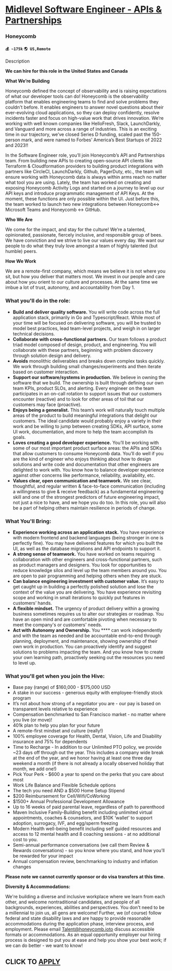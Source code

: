 # [Midlevel Software Engineer - APIs & Partnerships](https://www.remotewlb.com/apply/midlevel-software-engineer-apis-partnerships)  
### Honeycomb  
#### `💰 ~175k` `🌎 US,Remote`  

Description

**We can hire for this role in the United States and Canada**

  

 **What We’re Building**

Honeycomb defined the concept of observability and is raising expectations of what our developer tools can do! Honeycomb is the observability platform that enables engineering teams to find and solve problems they couldn't before. It enables engineers to answer novel questions about their ever-evolving cloud applications, so they can deploy confidently, resolve incidents faster and focus on high-value work that drives innovation. We’re working with well known companies like HelloFresh, Slack, LaunchDarkly, and Vanguard and more across a range of industries. This is an exciting time in our trajectory, we’ve closed Series D funding, scaled past the 150-person mark, and were named to Forbes’ America’s Best Startups of 2022 and 2023!!

  

In the Software Engineer role, you’ll join Honeycomb’s API and Partnerships team. From building new APIs to creating open-source API clients like Terraform & Cloudformation providers to building product integrations with partners like CircleCI, LaunchDarkly, Github, PagerDuty, etc., the team will ensure working with Honeycomb data is always within arms reach no matter what tool you are using. Lately, the team has worked on creating and exposing Honeycomb Activity Logs and started on a journey to level up our API keys and introduce programmatic management of API Keys. At the moment, these functions are only possible within the UI. Just before this, the team worked to launch two new integrations between Honeycomb<-> Microsoft Teams and Honeycomb ↔ GitHub.

  

 **Who We Are**

We come for the impact, and stay for the culture! We’re a talented, opinionated, passionate, fiercely inclusive, and responsible group of bees. We have conviction and we strive to live our values every day. We want our people to do what they truly love amongst a team of highly talented (but humble) peers.

  

**How We Work**

We are a remote-first company, which means we believe it is not where you sit, but how you deliver that matters most. We invest in our people and care about how you orient to our culture and processes. At the same time we imbue a lot of trust, autonomy, and accountability from Day 1.

### What you'll do in the role:

  * **Build and deliver quality software.** You will write code across the full application stack, primarily in Go and Typescript/React. While most of your time will be focused on delivering software, you will be trusted to model best practices, lead team-level projects, and weigh in on larger technical decisions.
  *  **Collaborate with cross-functional partners.** Our team follows a product triad model composed of design, product, and engineering. You will collaborate with these partners, beginning with problem discovery through solution design and delivery. 
  * **Avoids** monolithic deliverables and breaks down complex tasks quickly. We work through building small changes/experiments and then iterate based on customer interaction. 
  * **Support our software/systems in production.** We believe in owning the software that we build. The ownership is built through defining our own team KPIs, product SLOs, and alerting. Every engineer on the team participates in an on-call rotation to support issues that our customers encounter (reactive) and to look for other areas of toil that our customers may face (proactive).
  *  **Enjoys being a generalist.** This team’s work will naturally touch multiple areas of the product to build meaningful integrations that delight our customers. The ideal candidate would probably enjoy a variety in their work and be willing to jump between creating SDKs, API surface, some UI work, documentation, and more to help the team accomplish its goals.
  *  **Loves creating a good developer experience.** You’ll be working with some of our most important product surface areas: the APIs and SDKs that allow customers to consume Honeycomb data. You’ll do well if you are the kind of engineer who enjoys thinking about how to design solutions and write code and documentation that other engineers are delighted to work with. You know how to balance developer experience against other concerns like performance, reliability, availability, etc.
  *  **Values clear, open communication and teamwork.** We see clear, thoughtful, and regular written & face-to-face communication (including a willingness to give & receive feedback) as a fundamental engineering skill and one of the strongest predictors of future engineering impact, not just a nice to have, and we hope you do too. In this role, you will also be a part of helping others maintain resilience in periods of change.

### What You'll Bring:

  *  **Experience working across an application stack.** You have experience with modern frontend and backend languages (being stronger in one is perfectly fine). You may have delivered features for which you built the UI, as well as the database migrations and API endpoints to support it.
  *  **A strong sense of teamwork.** You have worked on teams requiring collaboration with other engineers and cross-functional partners, such as product managers and designers. You look for opportunities to reduce knowledge silos and level up the team members around you. You are open to pair programming and helping others when they are stuck.
  *  **Can balance engineering investment with customer value.** It’s easy to get caught up in building a perfectly polished solution and lose the context of the value you are delivering. You have experience revisiting scope and working in small iterations to quickly put features in customers’ hands.
  *  **A flexible mindset.** The urgency of product delivery within a growing business sometimes requires us to alter our strategies or roadmap. You have an open mind and are comfortable pivoting when necessary to meet the company's or customers' needs.
  *  **Act with Autonomy and Ownership.** You **** can work independently and with the team as needed and be accountable end-to-end through planning, deployment, and maintenance, showing ownership of their own work in production. You can proactively identify and suggest solutions to problems impacting the team. And you know how to create your own learning path, proactively seeking out the resources you need to level up.

### What you'll get when you join the Hive:

  * Base pay (range) of $160,000 - $175,000 USD
  * A stake in our success - generous equity with employee-friendly stock program
  * It’s not about how strong of a negotiator you are - our pay is based on transparent levels relative to experience
  * Compensation benchmarked to San Francisco market - no matter where you live (or move)!
  * 401k plan to help you plan for your future
  * A remote-first mindset and culture (really!)
  * 100% employee coverage for Health, Dental, Vision, Life and Disability insurance and 75% for dependents
  * Time to Recharge - In addition to our Unlimited PTO policy, we provide ~23 days off through out the year. This includes a company wide break at the end of the year, and we honor having at least one three day weekend a month (if there is not already a locally observed holiday that month, we add one!)
  * Pick Your Perk - $600 a year to spend on the perks that you care about most
  * Work Life Balance and Flexible Schedule options
  * The tech you need AND a $500 Home Setup Stipend
  * $200 Reimbursement for Cell/Wifi/CoWorking
  * $1500+ Annual Professional Development Allowance
  * Up to 16 weeks of paid parental leave, regardless of path to parenthood
  * Maven Inclusive Family-Building benefit including unlimited virtual appointments, coaches & counselors, and $10K ‘wallet’ to support adoption, surrogacy, IVF, and egg/sperm freezing
  * Modern Health well-being benefit including self guided resources and access to 12 mental health and 8 coaching sessions - at no additional cost to you.
  * Semi-annual performance conversations (we call them Review & Rewards conversations) - so you know where you stand, and how you’ll be rewarded for your impact
  * Annual compensation review, benchmarking to industry and inflation changes

 **Please note we cannot currently sponsor or do visa transfers at this time.**

  

 **Diversity & Accommodations:**

We're building a diverse and inclusive workplace where we learn from each other, and welcome nontraditional candidates, and people of all backgrounds, experiences, abilities and perspectives. You don't need to be a millennial to join us, all gens are welcome! Further, we (of course) follow federal and state disability laws and are happy to provide reasonable accommodations during the application phase, interview process, and employment. Please email Talent@honeycomb.ioto discuss accessible formats or accommodations. As an equal opportunity employer our hiring process is designed to put you at ease and help you show your best work; if we can do better - we want to know!

  
## CLICK TO [APPLY](https://www.remotewlb.com/apply/midlevel-software-engineer-apis-partnerships)

